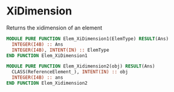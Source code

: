 # XiDimension

Returns the xidimension of an element

```fortran
MODULE PURE FUNCTION Elem_XiDimension1(ElemType) RESULT(Ans)
  INTEGER(I4B) :: Ans
  INTEGER(I4B), INTENT(IN) :: ElemType
END FUNCTION Elem_XiDimension1
```

```fortran
MODULE PURE FUNCTION Elem_Xidimension2(obj) RESULT(Ans)
  CLASS(ReferenceElement_), INTENT(IN) :: obj
  INTEGER(I4B) :: ans
END FUNCTION Elem_Xidimension2
```
